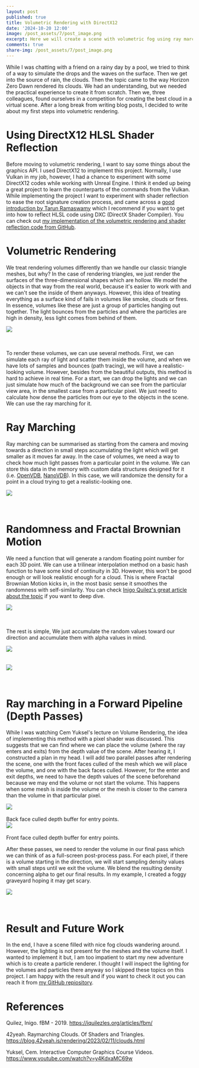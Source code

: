```yaml
---
layout: post
published: true
title: Volumetric Rendering with DirectX12
date: '2024-10-20 12:00'
image: /post_assets/7/post_image.png
excerpt: Here we will create a scene with volumetric fog using ray marching.
comments: true
share-img: /post_assets/7/post_image.png
---
```


While I was chatting with a friend on a rainy day by a pool, we tried to think of a way to simulate the drops and the waves on the surface. Then we get into the source of rain, the clouds. Then the topic came to the way Horizon Zero Dawn rendered its clouds. We had an understanding, but we needed the practical experience to create it from scratch. Then we, three colleagues, found ourselves in a competition for creating the best cloud in a virtual scene. After a long break from writing blog posts, I decided to write about my first steps into volumetric rendering.

# Using DirectX12 HLSL Shader Reflection

Before moving to volumetric rendering, I want to say some things about the graphics API. I used DirectX12 to implement this project. Normally, I use Vulkan in my job, however, I had a chance to experiment with some DirectX12 codes while working with Unreal Engine. I think it ended up being a great project to learn the counterparts of the commands from the Vulkan. While implementing the project I want to experiment with shader reflection to ease the root signature creation process, and came across a [good introduction by Tarun Ramaswamy](https://rtarun9.github.io/blogs/shader_reflection/) which I recommend if you want to get into how to reflect HLSL code using DXC (DirectX Shader Compiler). You can check out [my implementation of the volumetric rendering and shader reflection code from GitHub](https://github.com/dogukannn/volumetric-rendering).

# Volumetric Rendering

We treat rendering volumes differently than we handle our classic triangle meshes, but why? In the case of rendering triangles, we just render the surfaces of the three-dimensional shapes which are hollow. We model the objects in that way from the real world, because it's easier to work with and we can't see the inside of them anyways. However, this idea of treating everything as a surface kind of fails in volumes like smoke, clouds or fires. In essence, volumes like these are just a group of particles hanging out together. The light bounces from the particles and where the particles are high in density, less light comes from behind of them.

<div class="fig figcenter fighighlight">
  <img src="/post_assets/6/rays_bouncing.jpg">
  <div class="figcaption"><br><br>
  </div>
</div>

To render these volumes, we can use several methods. First, we can simulate each ray of light and scatter them inside the volume, and when we have lots of samples and bounces (path tracing), we will have a realistic-looking volume. However, besides from the beautiful outputs, this method is hard to achieve in real time. For a start, we can drop the lights and we can just simulate how much of the background we can see from the particular view area, in the smallest case from a particular pixel. We just need to calculate how dense the particles from our eye to the objects in the scene. We can use the ray marching for it.

# Ray Marching

Ray marching can be summarised as starting from the camera and moving towards a direction in small steps accumulating the light which will get smaller as it moves far away. In the case of volumes, we need a way to check how much light passes from a particular point in the volume. We can store this data in the memory with custom data structures designed for it (i.e. [OpenVDB](https://www.openvdb.org), [NanoVDB](https://www.nvidia.com/en-us/on-demand/session/gtcspring21-s31836/)). In this case, we will randomize the density for a point in a cloud trying to get a realistic-looking one. 

<div class="fig figcenter fighighlight">
  <img src="/post_assets/6/rays_in_cloud.jpg">
  <div class="figcaption"><br><br>
  </div>
</div>

# Randomness and Fractal Brownian Motion

We need a function that will generate a random floating point number for each 3D point. We can use a trilinear interpolation method on a basic hash function to have some kind of continuity in 3D. However, this won't be good enough or will look realistic enough for a cloud. This is where Fractal Brownian Motion kicks in, in the most basic sense it smoothes the randomness with self-similarity. You can check [Inigo Quilez's great article about the topic](https://iquilezles.org/articles/fbm/) if you want to deep dive. 

<div class="fig figcenter fighighlight">
  <img src="/post_assets/6/fbm2.gif">
  <div class="figcaption"><br><br>
  </div>
</div>

The rest is simple, We just accumulate the random values toward our direction and accumulate them with alpha values in mind.

<div class="fig figcenter fighighlight">
  <img src="/post_assets/6/cloud_basic.gif">
  <div class="figcaption"><br><br>
  </div>
</div>

<div class="fig figcenter fighighlight">
  <img src="/post_assets/6/cloud_in_sphere.gif">
  <div class="figcaption"><br><br>
  </div>
</div>

# Ray marching in a Forward Pipeline (Depth Passes)

While I was watching Cem Yuksel's lecture on Volume Rendering, the idea of implementing this method with a pixel shader was discussed. This suggests that we can find where we can place the volume (where the ray enters and exits) from the depth value of the scene. After hearing it, I constructed a plan in my head. I will add two parallel passes after rendering the scene, one with the front faces culled of the mesh which we will place the volume, and one with the back faces culled. However, for the enter and exit depths, we need to have the depth values of the scene beforehand because we may end the volume or not start the volume. This happens when some mesh is inside the volume or the mesh is closer to the camera than the volume in that particular pixel.

<div class="fig figcenter fighighlight">
  <img src="/post_assets/6/back_culled.png">
  <div class="figcaption"><br>Back face culled depth buffer for entry points.<br>
  </div>
</div>

<div class="fig figcenter fighighlight">
  <img src="/post_assets/6/front_culled.png">
  <div class="figcaption"><br>Front face culled depth buffer for entry points.<br>
  </div>
</div>

After these passes, we need to render the volume in our final pass which we can think of as a full-screen post-process pass. For each pixel, if there is a volume starting in the direction, we will start sampling density values with small steps until we exit the volume. We blend the resulting density concerning alpha to get our final results. In my example, I created a foggy graveyard hoping it may get scary.

<div class="fig figcenter fighighlight">
  <img src="/post_assets/6/final.gif">
  <div class="figcaption"><br><br>
  </div>
</div>

# Result and Future Work

In the end, I have a scene filled with nice fog clouds wandering around. However, the lighting is not present for the meshes and the volume itself. I wanted to implement it but, I am too impatient to start my new adventure which is to create a particle renderer. I thought I will inspect the lighting for the volumes and particles there anyway so I skipped these topics on this project. I am happy with the result and if you want to check it out you can reach it from [my GitHub repiository](https://github.com/dogukannn/volumetric-rendering).

# References

Quilez, Inigo. fBM - 2019. https://iquilezles.org/articles/fbm/ 

42yeah. Raymarching Clouds. Of Shaders and Triangles. https://blog.42yeah.is/rendering/2023/02/11/clouds.html 

Yuksel, Cem. Interactive Computer Graphics Course Videos. https://www.youtube.com/watch?v=y4KdxaMC69w
